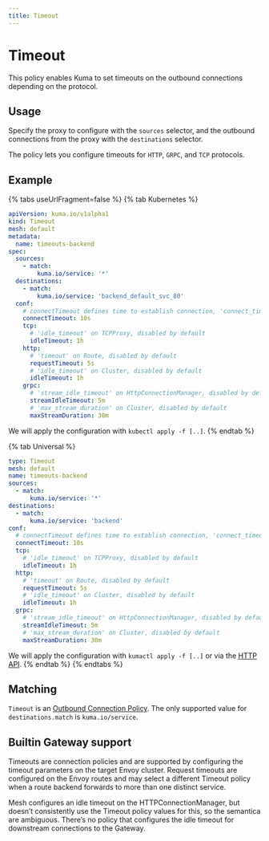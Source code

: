 ```yaml
---
title: Timeout
---
```

# Timeout

This policy enables Kuma to set timeouts on the outbound connections depending on the protocol.

## Usage

Specify the proxy to configure with the `sources` selector, and the outbound connections from the proxy with the `destinations` selector.

The policy lets you configure timeouts for `HTTP`, `GRPC`, and `TCP` protocols.

## Example

{% tabs useUrlFragment=false %}
{% tab Kubernetes %}
```yaml
apiVersion: kuma.io/v1alpha1
kind: Timeout
mesh: default
metadata:
  name: timeouts-backend
spec:
  sources:
    - match:
        kuma.io/service: '*'
  destinations:
    - match:
        kuma.io/service: 'backend_default_svc_80'
  conf:
    # connectTimeout defines time to establish connection, 'connect_timeout' on Cluster, default 10s
    connectTimeout: 10s
    tcp:
      # 'idle_timeout' on TCPProxy, disabled by default
      idleTimeout: 1h
    http:
      # 'timeout' on Route, disabled by default
      requestTimeout: 5s
      # 'idle_timeout' on Cluster, disabled by default
      idleTimeout: 1h
    grpc:
      # 'stream_idle_timeout' on HttpConnectionManager, disabled by default
      streamIdleTimeout: 5m
      # 'max_stream_duration' on Cluster, disabled by default
      maxStreamDuration: 30m
```
We will apply the configuration with `kubectl apply -f [..]`.
{% endtab %}

{% tab Universal %}
```yaml
type: Timeout
mesh: default
name: timeouts-backend
sources:
  - match:
      kuma.io/service: '*'
destinations:
  - match:
      kuma.io/service: 'backend'
conf:
  # connectTimeout defines time to establish connection, 'connect_timeout' on Cluster, default 10s
  connectTimeout: 10s
  tcp:
    # 'idle_timeout' on TCPProxy, disabled by default
    idleTimeout: 1h
  http:
    # 'timeout' on Route, disabled by default
    requestTimeout: 5s
    # 'idle_timeout' on Cluster, disabled by default
    idleTimeout: 1h
  grpc:
    # 'stream_idle_timeout' on HttpConnectionManager, disabled by default
    streamIdleTimeout: 5m
    # 'max_stream_duration' on Cluster, disabled by default
    maxStreamDuration: 30m
```
We will apply the configuration with `kumactl apply -f [..]` or via the [HTTP API](../../documentation/http-api).
{% endtab %}
{% endtabs %}

## Matching

`Timeout` is an [Outbound Connection Policy](how-kuma-chooses-the-right-policy-to-apply.md#outbound-connection-policy).
The only supported value for `destinations.match` is `kuma.io/service`.

## Builtin Gateway support

Timeouts are connection policies and are supported by configuring the timeout parameters on the target Envoy cluster.
Request timeouts are configured on the Envoy routes and may select a different Timeout policy when a route backend forwards to more than one distinct service.

Mesh configures an idle timeout on the HTTPConnectionManager, but doesn’t consistently use the Timeout policy values for this, so the semantica are ambiguous.
There’s no policy that configures the idle timeout for downstream connections to the Gateway.
